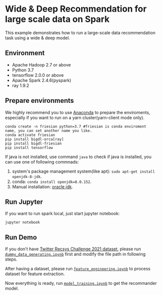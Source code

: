 # Wide & Deep Recommendation for large scale data on Spark

This example demonstrates how to run a large-scale data recommendation task using a wide & deep model.

## Environment
* Apache Hadoop 2.7 or above
* Python 3.7
* tensorflow 2.0.0 or above
* Apache Spark 2.4.6(pyspark)
* ray 1.9.2


## Prepare environments
We highly recommend you to use [Anaconda](https://www.anaconda.com/distribution/#linux) to prepare the enviroments, especially if you want to run on a yarn cluster(yarn-client mode only). 
```
conda create -n friesian python=3.7 #friesian is conda enviroment name, you can set another name you like.
conda activate friesian
pip install bigdl-orca[ray]
pip install bigdl-friesian
pip install tensorflow
```
If java is not installed, use command `java` to check if java is installed, you can use one of following commnads:  
1. system's package management system(like apt): `sudo apt-get install openjdk-8-jdk`.  
2. conda: `conda install openjdk=8.0.152`.
3. Manual installation: [oracle jdk](https://www.oracle.com/java/technologies/javase/javase-jdk8-downloads.html).

## Run Jupyter
If you want to run spark local, just start jupyter notebook:
```
jupyter notebook
```

## Run Demo
If you don't have [Twitter Recsys Challenge 2021 dataset](https://recsys-twitter.com/data/show-downloads#), please run [`dummy_data_generating.ipynb`](./dummy_data_generating.ipynb) first and modify the file path in following steps.

After having a dataset, please run [`feature_engineering.ipynb`](./feature_engineering.ipynb) to process dataset for feature extraction.

Now everything is ready, run [`model_training.ipynb`](./model_training.ipynb) to get the recommander model.